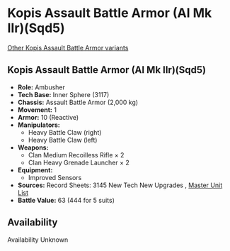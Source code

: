 # Kopis Assault Battle Armor (AI Mk IIr)(Sqd5) 

[Other Kopis Assault Battle Armor variants](../kopis_assault_battle_armor.md) 

## Kopis Assault Battle Armor (AI Mk IIr)(Sqd5) 

- **Role:** Ambusher 
- **Tech Base:** Inner Sphere (3117) 
- **Chassis:** Assault Battle Armor (2,000 kg) 
- **Movement:** 1 
- **Armor:** 10 (Reactive) 
- **Manipulators:** 
  - Heavy Battle Claw (right) 
  - Heavy Battle Claw (left) 
- **Weapons:** 
  - Clan Medium Recoilless Rifle × 2 
  - Clan Heavy Grenade Launcher × 2 
- **Equipment:** 
  - Improved Sensors 
- **Sources:** Record Sheets: 3145 New Tech New Upgrades , [Master Unit List](http://masterunitlist.info/Unit/Details/8799) 
- **Battle Value:** 63 (444 for 5 suits) 

## Availability 

Availability Unknown 

